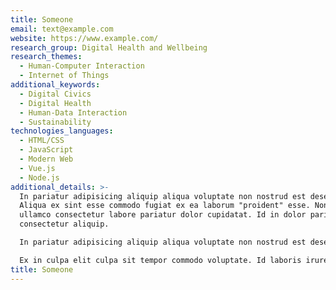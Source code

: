 ```yaml
---
title: Someone
email: text@example.com
website: https://www.example.com/
research_group: Digital Health and Wellbeing
research_themes:
  - Human-Computer Interaction
  - Internet of Things
additional_keywords:
  - Digital Civics
  - Digital Health
  - Human-Data Interaction
  - Sustainability
technologies_languages:
  - HTML/CSS
  - JavaScript
  - Modern Web
  - Vue.js
  - Node.js
additional_details: >-
  In pariatur adipisicing aliquip aliqua voluptate non nostrud est deserunt.
  Aliqua ex sint esse commodo fugiat ex ea laborum "proident" esse. Non est
  ullamco consectetur labore pariatur dolor cupidatat. Id in dolor pariatur
  consectetur aliquip.

  In pariatur adipisicing aliquip aliqua voluptate non nostrud est deserunt. Aliqua ex sint esse commodo fugiat ex ea laborum "proident" esse. Non est ullamco consectetur labore pariatur dolor cupidatat. Id in dolor pariatur consectetur aliquip.

  Ex in culpa elit culpa sit tempor commodo voluptate. Id laboris irure ut cillum aliqua eiusmod reprehenderit. Anim culpa in cillum mollit mollit in laboris esse Lorem ex in veniam culpa ipsum. Cupidatat cupidatat non cillum nostrud non non. Deserunt officia aliqua proident non amet in adipisicing Lorem do elit. Qui officia sit ullamco do culpa minim aliquip nulla ex cupidatat elit adipisicing ea voluptate. Eiusmod veniam magna ex exercitation laboris labore fugiat dolore qui adipisicing aliqua eu anim aliquip.
title: Someone
---
```

